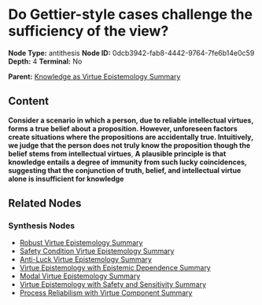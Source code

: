 # Do Gettier-style cases challenge the sufficiency of the view?

**Node Type:** antithesis
**Node ID:** 0dcb3942-fab8-4442-9764-7fe6b14e0c59
**Depth:** 4
**Terminal:** No

**Parent:** [Knowledge as Virtue Epistemology Summary](knowledge-as-virtue-epistemology-summary-synthesis-55f14059-bd8a-4ff6-bb19-2847f9595abb.md)

## Content

**Consider a scenario in which a person, due to reliable intellectual virtues, forms a true belief about a proposition. However, unforeseen factors create situations where the propositions are accidentally true. Intuitively, we judge that the person does not truly know the proposition though the belief stems from intellectual virtues**, **A plausible principle is that knowledge entails a degree of immunity from such lucky coincidences, suggesting that the conjunction of truth, belief, and intellectual virtue alone is insufficient for knowledge**

## Related Nodes

### Synthesis Nodes

- [Robust Virtue Epistemology Summary](robust-virtue-epistemology-summary-synthesis-125da384-25d4-43a7-8c80-580482383480.md)
- [Safety Condition Virtue Epistemology Summary](safety-condition-virtue-epistemology-summary-synthesis-75c2a8ff-6422-46b7-af8d-9b23efde631c.md)
- [Anti-Luck Virtue Epistemology Summary](anti-luck-virtue-epistemology-summary-synthesis-d1ed4005-5dc1-4bdf-b95e-515c1a8dbc48.md)
- [Virtue Epistemology with Epistemic Dependence Summary](virtue-epistemology-with-epistemic-dependence-summary-synthesis-514a92d5-d074-4be9-89ec-60b6c8a7d237.md)
- [Modal Virtue Epistemology Summary](modal-virtue-epistemology-summary-synthesis-d006e55f-a4a3-459d-97fe-532bbf3fb030.md)
- [Virtue Epistemology with Safety and Sensitivity Summary](virtue-epistemology-with-safety-and-sensitivity-summary-synthesis-014e5dbb-169e-4be7-9947-aab71042e3c7.md)
- [Process Reliabilism with Virtue Component Summary](process-reliabilism-with-virtue-component-summary-synthesis-1608e590-49ab-4919-b543-4635fda7a359.md)
